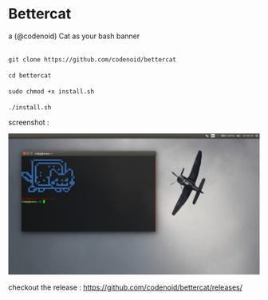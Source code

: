 # Bettercat
a (@codenoid) Cat as your bash banner

```

git clone https://github.com/codenoid/bettercat

cd bettercat

sudo chmod +x install.sh

./install.sh

```

screenshot : 

![Screenshot](https://raw.githubusercontent.com/codenoid/bettercat/master/bettercat.png)

checkout the release : https://github.com/codenoid/bettercat/releases/
